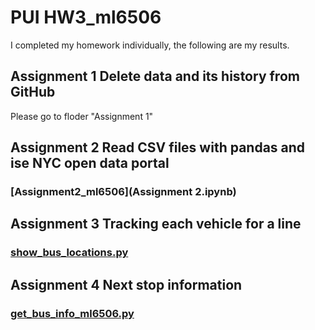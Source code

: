 # PUI HW3_ml6506
I completed my homework individually, the following are my results.
## Assignment 1 Delete data and its history from GitHub
Please go to floder "Assignment 1"
## Assignment 2 Read CSV files with pandas and ise NYC open data portal
### [Assignment2_ml6506](Assignment 2.ipynb)
## Assignment 3 Tracking each vehicle for a line
### [show\_bus_locations.py](show_bus_locations_ml6506.py)
## Assignment 4 Next stop information
### [get_bus_info_ml6506.py](get_bus_info_ml6506.py)
